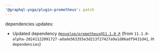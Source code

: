 ```yaml
---
'@graphql-yoga/plugin-prometheus': patch
---
```

dependencies updates:
  - Updated dependency [`@envelop/prometheus@11.1.0`
    ↗︎](https://www.npmjs.com/package/@envelop/prometheus/v/11.1.0) (from
    `11.1.0-alpha-20241122091727-adade563355e3d213f27427a9a1d86adf9431d41`, in `dependencies`)

